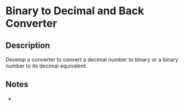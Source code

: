 # Binary to Decimal and Back Converter

## Description

Develop a converter to convert a decimal number to binary or a binary number to its decimal equivalent.

## Notes

- 